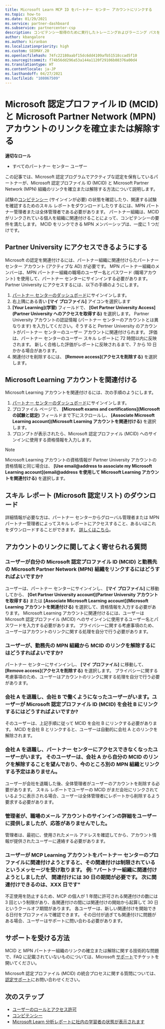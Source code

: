 ```yaml
---
title: Microsoft Learn MCP ID をパートナー センター アカウントにリンクする
ms.topic: how-to
ms.date: 01/29/2021
ms.service: partner-dashboard
ms.subservice: partnercenter-csp
description: コンピテンシー取得のために実行したトレーニングおよびラーニング パスを会社が確認できるように、MCP ID をパートナー センター アカウントに関連付ける方法について説明します。
author: kbangalore
ms.author: kiranban
ms.localizationpriority: high
ms.custom: SEOMAY.20
ms.openlocfilehash: 74fc22180aabf15dc6dd4109afb51518ccad5f10
ms.sourcegitcommit: f74b56dd296a53a144a1120f29106b08376a00d4
ms.translationtype: HT
ms.contentlocale: ja-JP
ms.lasthandoff: 04/27/2021
ms.locfileid: "108067509"
---
```

# <a name="link-or-unlink-a-microsoft-certification-profile-id-mcid-to-a-microsoft-partner-network-mpn-account"></a>Microsoft 認定プロファイル ID (MCID) と Microsoft Partner Network (MPN) アカウントのリンクを確立または解除する

**適切なロール**

- すべてのパートナー センター ユーザー

この記事では、Microsoft 認定プログラムでアクティブな認定を保有しているパートナーが、Microsoft 認定プロファイル ID (MCID) と Microsoft Partner Network (MPN) 組織のリンクを確立または解除する方法について説明します。

試験の[コンピテンシー](https://partner.microsoft.com/pcv/partnership/competencies) (サインインが必要) の状態を確認したり、関連する試験を確認するためのスキル レポートをダウンロードしたりするには、MPN パートナー管理者または全体管理者である必要があります。 パートナー組織は、MCID がリンクされている個人を組織に関連付けることによって、コンピテンシーの要件を満たします。 MCID をリンクできる MPN メンバーシップは、一度に 1 つだけです。

## <a name="get-partner-university-access"></a>Partner University にアクセスできるようにする

Microsoft の認定を関連付けるには、パートナー組織に関連付けらたパートナー センター アカウント (アクティブな AD) が必要です。 MPN パートナー組織のメンバーは、MPN パートナー組織の職場のユーザー名とパスワード (職場アカウント) を使用して、パートナー センターにサインインする必要があります。
Partner University にアクセスするには、以下の手順のようにします。

1. [パートナー センターのダッシュボード](https://partner.microsoft.com/dashboard/)にサインインします。
2. 右上隅にある青い **[マイ プロファイル]** アイコンを選択します
3. **[Your Learning]\(学習\)** フィールドで、 **[Get Partner University Access]\(Partner University へのアクセスを取得する\)** を選択します。 Partner University アカウントの認証情報 (パートナー センターのアカウントとは異なります) を入力してください。そうすると Pertner University のアカウントがパートナー センターのユーザー アカウントに関連付けられます。 評価は、パートナー センターのユーザー スキル レポートに 72 時間以内に反映されます。 新しく合格した評価がレポートに反映されるまで、7 から 10 日かかる場合があります。
4. 関連付けを削除するには、 **[Remove access]\(アクセスを削除する\)** を選択します。

## <a name="associate-a-microsoft-learning-account"></a>Microsoft Learning アカウントを関連付ける

Microsoft Learning アカウントを関連付けるには、次の手順のようにします。 

1. [パートナー センターのダッシュボード](https://partner.microsoft.com/dashboard/)にサインインします。
2. プロファイル ページで、 **[Microsoft exams and certifications]\(Microsoft の試験と認定\)** フィールドまで下にスクロールし、 **[Associate Microsoft Learning account]\(Microsoft Learning アカウントを関連付ける\)** を選択します。
3. プロンプトが表示されたら、Microsoft 認定プロファイル (MCID) へのサインインに使用する資格情報を入力します。

>[!NOTE]
>Microsoft Learning アカウントの資格情報が Partner University アカウントの資格情報と同じ場合は、 **[Use email@address to associate my Microsoft Learning account]\(email@address を使用して Microsoft Learning アカウントを関連付ける\)** を選択します。

## <a name="download-skills-report-microsoft-certification-list"></a>スキル レポート (Microsoft 認定リスト) のダウンロード
詳細情報が必要な方は、パートナー センターからグローバル管理者または MPN パートナー管理者によってスキル レポートにアクセスすること、あるいはこれをダウンロードすることができます。 [詳しくはこちら](./mpn-skills-report.md#view-skills-report-data)。


## <a name="frequently-asked-questions-about-linking-accounts"></a>アカウントのリンクに関してよく寄せられる質問

### <a name="how-can-a-user-link-their-microsoft-certification-profile-id-mcid-with-the-microsoft-partner-network-mpn-organization-they-work-for"></a>ユーザーが自分の Microsoft 認定プロファイル ID (MCID) と勤務先の Microsoft Partner Network (MPN) 組織をリンクするにはどうすればよいですか?

ユーザーは、パートナー センターにサインインし、 **[マイ プロファイル]** に移動してから、 **[Get Partner University account]\(Partner University アカウントを取得する\)** または **[Associate Microsoft Learning account]\(Microsoft Learning アカウントを関連付ける\)** を選択して、資格情報を入力する必要があります。 Microsoft Learning アカウントに関連付けるには、ユーザーは Microsoft 認定プロファイル (MCID) へのサインインに使用するユーザー名とパスワードを入力する必要があります。 プライバシーに関する考慮事項のため、ユーザーはアカウントのリンクに関する処理を自分で行う必要があります。  

### <a name="how-can-a-user-unlink-their-mcid-from-the-mpn-organization-they-work-for"></a>ユーザーが、勤務先の MPN 組織から MCID のリンクを解除するにはどうすればよいですか?

パートナー センターにサインインし、 **[マイ プロファイル]** に移動して、 **[Remove access]\(アクセスを削除する\)** を選択します。 プライバシーに関する考慮事項のため、ユーザーはアカウントのリンクに関する処理を自分で行う必要があります。

### <a name="the-user-left-company-a-and-now-works-for-company-b-how-can-they-link-their-microsoft-certification-profile-id-mcid-with-company-b"></a>会社 A を退職し、会社 B で働くようになったユーザーがいます。ユーザーが Microsoft 認定プロファイル ID (MCID) を会社 B にリンクするにはどうすればよいですか?

そのユーザーは、上記手順に従って MCID を会社 B にリンクする必要があります。 MCID を会社 B とリンクすると、ユーザーは自動的に会社 A とのリンクを解除されます。

### <a name="the-user-left-company-a-and-no-longer-has-access-to-partner-center-they-want-to-unlink-their-mcid-from-company-a-and-are-not-planning-to-link-it-with-another-mpn-organization-at-the-moment"></a>会社 A を退職し、パートナー センターにアクセスできなくなったユーザーがいます。 そのユーザーは、会社 A から自分の MCID のリンクを解除することを望んでおり、今のところ別の MPN 組織とリンクする予定はありません。

ユーザーが会社を退職した後、全体管理者がユーザーのアカウントを削除する必要があります。 スキル レポートでユーザーの MCID がまだ会社にリンクされているように表示される場合、ユーザーは全体管理者にレポートから削除するよう要求する必要があります。

### <a name="the-admin-provided-sign-in-details-for-a-work-email-account-to-a-user-and-they-have-had-no-response"></a>管理者が、職場のメール アカウントのサインインの詳細をユーザーに提供しましたが、応答がありませんでした。

管理者は、最初に、使用されたメール アドレスを確認してから、アカウント情報が提供されたユーザーに連絡する必要があります。

### <a name="a-user-tries-to-associate-their-mcp-learning-account-to-their-profile-in-partner-center-and-receives-a-message-that-their-association-is-limited-for-example-you-have-attempted-to-associate-with-a-partner-organization-however-we-require-a-period-of-30-days-between-associations-your-next-available-date-for-a-subsequent-association-is-xxx"></a>ユーザーが MCP Learning アカウントをパートナー センターのプロファイルに関連付けようとすると、その関連付けは制限されているというメッセージを受け取ります。 例: "パートナー組織に関連付けようとしましたが、 関連付けには 30 日の期間が必要です。 次に関連付けできるのは、XXX 日です"

不正使用を防止するため、MCP の個人が 1 年間に許可される関連付けの数には 3 回という制限があり、各関連付けの間には関連付けの開始から起算して 30 日というクールオフ期間があります。 各ユーザーは、新しい関連付けを開始できる日付をプロファイルで確認できます。 その日付が過ぎても関連付けに問題がある場合、ユーザーはサポートに問い合わる必要があります。  

## <a name="how-to-get-support"></a>サポートを受ける方法

MCID と MPN パートナー組織のリンクの確立または解除に関する技術的な問題で、FAQ に記載されていないものについては、Microsoft [サポート](https://partner.microsoft.com/support)でチケットを開いてください。

Microsoft 認定プロファイル (MCID) の統合プロセスに関する質問については、[認定サポート](https://aka.ms/mcpforum)にお問い合わせください。

## <a name="next-steps"></a>次のステップ

- [ユーザーのロールとアクセス許可](./permissions-overview.md)
- [コンピテンシー](https://partner.microsoft.com/membership/competencies)
- [Microsoft Learn 分析レポートに社内の学習者の状態が表示されます](ms-learn-analytics.md)
